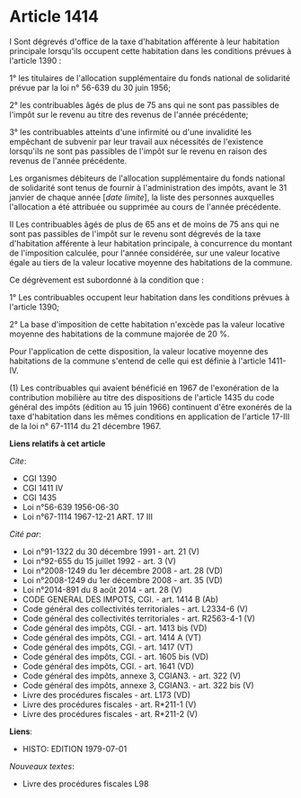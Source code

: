 # Article 1414

I  Sont dégrevés d'office de la taxe d'habitation afférente à leur habitation principale lorsqu'ils occupent cette habitation
dans les conditions prévues à l'article 1390 :

1° les titulaires de l'allocation supplémentaire du fonds national de solidarité prévue par la loi n° 56-639 du 30 juin 1956;

2° les contribuables âgés de plus de 75 ans qui ne sont pas passibles de l'impôt sur le revenu au titre des revenus de
l'année précédente;

3° les contribuables atteints d'une infirmité ou d'une invalidité les empêchant de subvenir par leur travail aux nécessités
de l'existence lorsqu'ils ne sont pas passibles de l'impôt sur le revenu en raison des revenus de l'année précédente.

Les organismes débiteurs de l'allocation supplémentaire du fonds national de solidarité sont tenus de fournir à
l'administration des impôts, avant le 31 janvier de chaque année [*date limite*], la liste des personnes auxquelles
l'allocation a été attribuée ou supprimée au cours de l'année précédente.

II  Les contribuables âgés de plus de 65 ans et de moins de 75 ans qui ne sont pas passibles de l'impôt sur le revenu sont
dégrevés de la taxe d'habitation afférente à leur habitation principale, à concurrence du montant de l'imposition calculée,
pour l'année considérée, sur une valeur locative égale au tiers de la valeur locative moyenne des habitations de la commune.

Ce dégrèvement est subordonné à la condition que :

1° Les contribuables occupent leur habitation dans les conditions prévues à l'article 1390;

2° La base d'imposition de cette habitation n'excède pas la valeur locative moyenne des habitations de la commune majorée de
20 %.

Pour l'application de cette disposition, la valeur locative moyenne des habitations de la commune s'entend de celle qui est
définie à l'article 1411-IV.

(1) Les contribuables qui avaient bénéficié en 1967 de l'exonération de la contribution mobilière au titre des dispositions
de l'article 1435 du code général des impôts (édition au 15 juin 1966) continuent d'être exonérés de la taxe d'habitation
dans les mêmes conditions en application de l'article 17-III de la loi n° 67-1114 du 21 décembre 1967.

**Liens relatifs à cet article**

_Cite_:

  - CGI 1390
  - CGI 1411 IV
  - CGI 1435
  - Loi n°56-639 1956-06-30
  - Loi n°67-1114 1967-12-21 ART. 17 III

_Cité par_:

  - Loi n°91-1322 du 30 décembre 1991 - art. 21 (V)
  - Loi n°92-655 du 15 juillet 1992 - art. 3 (V)
  - Loi n°2008-1249 du 1er décembre 2008 - art. 28 (VD)
  - Loi n°2008-1249 du 1er décembre 2008 - art. 35 (VD)
  - Loi n°2014-891 du 8 août 2014 - art. 28 (V)
  - CODE GENERAL DES IMPOTS, CGI. - art. 1414 B (Ab)
  - Code général des collectivités territoriales - art. L2334-6 (V)
  - Code général des collectivités territoriales - art. R2563-4-1 (V)
  - Code général des impôts, CGI. - art. 1413 bis (VD)
  - Code général des impôts, CGI. - art. 1414 A (VT)
  - Code général des impôts, CGI. - art. 1417 (VT)
  - Code général des impôts, CGI. - art. 1605 bis (VD)
  - Code général des impôts, CGI. - art. 1641 (VD)
  - Code général des impôts, annexe 3, CGIAN3. - art. 322 (V)
  - Code général des impôts, annexe 3, CGIAN3. - art. 322 bis (V)
  - Livre des procédures fiscales - art. L173 (VD)
  - Livre des procédures fiscales - art. R*211-1 (V)
  - Livre des procédures fiscales - art. R*211-2 (V)

**Liens**:

  - HISTO: EDITION 1979-07-01

_Nouveaux textes_:

  - Livre des procédures fiscales L98
